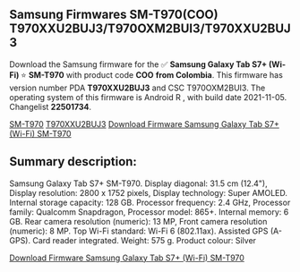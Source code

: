 <h2>Samsung Firmwares SM-T970(COO) T970XXU2BUJ3/T970OXM2BUI3/T970XXU2BUJ3</h2>
Download the Samsung firmware for the ✅ <strong>Samsung Galaxy Tab S7+ (Wi-Fi) </strong> ⭐ <strong>SM-T970</strong> with product code <strong>COO</strong> <strong> from Colombia</strong>. This firmware has version number PDA <strong>T970XXU2BUJ3</strong> and CSC T970OXM2BUI3. The operating system of this firmware is Android R , with build date 2021-11-05. Changelist <strong>22501734</strong>.


[SM-T970](https://samfirm.shop/samsung/model/SM-T970)
[T970XXU2BUJ3](https://samfirm.shop/samsung/pda/T970XXU2BUJ3)
[Download Firmware Samsung Galaxy Tab S7+ (Wi-Fi) SM-T970](https://samfirm.shop/samsung/firmware/472065)
<h2>Summary description:</h2>
<p>Samsung Galaxy Tab S7+ SM-T970. Display diagonal: 31.5 cm (12.4"), Display resolution: 2800 x 1752 pixels, Display technology: Super AMOLED. Internal storage capacity: 128 GB. Processor frequency: 2.4 GHz, Processor family: Qualcomm Snapdragon, Processor model: 865+. Internal memory: 6 GB. Rear camera resolution (numeric): 13 MP, Front camera resolution (numeric): 8 MP. Top Wi-Fi standard: Wi-Fi 6 (802.11ax). Assisted GPS (A-GPS). Card reader integrated. Weight: 575 g. Product colour: Silver</p>


[Download Firmware Samsung Galaxy Tab S7+ (Wi-Fi) SM-T970](https://samfirm.shop/samsung/firmware/472065)
